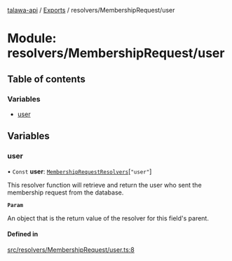 [talawa-api](../README.md) / [Exports](../modules.md) / resolvers/MembershipRequest/user

# Module: resolvers/MembershipRequest/user

## Table of contents

### Variables

- [user](resolvers_MembershipRequest_user.md#user)

## Variables

### user

• `Const` **user**: [`MembershipRequestResolvers`](types_generatedGraphQLTypes.md#membershiprequestresolvers)[``"user"``]

This resolver function will retrieve and return the user who sent the membership request from the database.

**`Param`**

An object that is the return value of the resolver for this field's parent.

#### Defined in

[src/resolvers/MembershipRequest/user.ts:8](https://github.com/PalisadoesFoundation/talawa-api/blob/ac416c4/src/resolvers/MembershipRequest/user.ts#L8)

